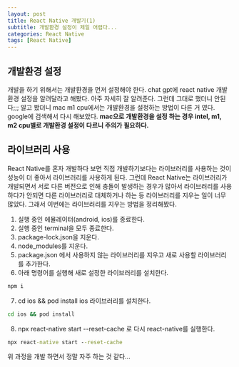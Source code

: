 ```yaml
---
layout: post
title: React Native 개발기(1)
subtitle: 개발환경 설정이 제일 어렵다...
categories: React Native
tags: [React Native]
---
```


## 개발환경 설정

개발을 하기 위해서는 개발환경을 먼저 설정해야 한다. 
chat gpt에 react native 개발환경 설정을 알려달라고 해봤다.
아주 자세히 잘 알려준다. 그런데 그대로 했더니 안된다;;;
알고 봤더니 mac m1 cpu에서는 개발환경을 설정하는 방법이 다른 거 였다.
google에 검색해서 다시 해보았다.
**mac으로 개발환경을 설정 하는 경우 intel, m1, m2 cpu별로 개발환경 설정이 다르니 주의가 필요하다.**

## 라이브러리 사용

React Native를 혼자 개발하다 보면 직접 개발하기보다는 라이브러리를 사용하는 것이 성능이 더 좋아서 라이브러리를 사용하게 된다. 그런데 React Native는 라이브러리가 개발되면서 서로 다른 버전으로 인해 충돌이 발생하는 경우가 많아서 라이브러리를 사용하다가 안되면 다른 라이브러리로 대체하거나 하는 등 라이브러리를 지우는 일이 너무 많았다. 그래서 이번에는 라이브러리를 지우는 방법을 정리해봤다.

1. 실행 중인 에뮬레이터(android, ios)를 종료한다.
2. 실행 중인 terminal을 모두 종료한다.
3. package-lock.json을 지운다.
4. node_modules를 지운다.
5. package.json 에서 사용하지 않는 라이브러리를 지우고 새로 사용할 라이브러리를 추가한다.
6. 아래 명령어를 실행해 새로 설정한 라이브러리를 설치한다.
```cmd
npm i
```
7. cd ios && pod install  ios 라이브러리를 설치한다.
```cmd
cd ios && pod install
```
8. npx react-native start --reset-cache 로 다시 react-native를 실행한다.
```cmd
npx react-native start --reset-cache
```
위 과정을 개발 하면서 정말 자주 하는 것 같다...